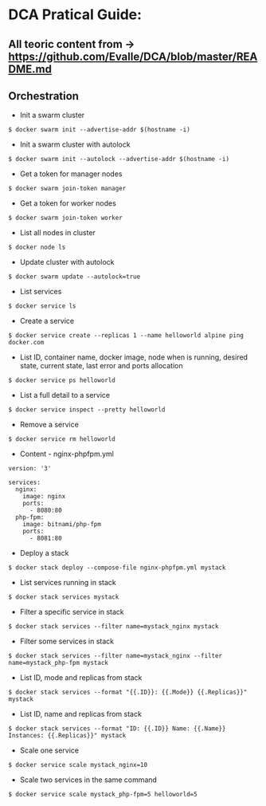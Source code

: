 # DCA Pratical Guide:

## All teoric content from -> https://github.com/Evalle/DCA/blob/master/README.md

## Orchestration

* Init a swarm cluster

```$ docker swarm init --advertise-addr $(hostname -i)```

* Init a swarm cluster with autolock

```$ docker swarm init --autolock --advertise-addr $(hostname -i)```

* Get a token for manager nodes

```$ docker swarm join-token manager```

* Get a token for worker nodes

```$ docker swarm join-token worker```

* List all nodes in cluster

```$ docker node ls```

* Update cluster with autolock

```$ docker swarm update --autolock=true```

* List services

```$ docker service ls```

* Create a service

```$ docker service create --replicas 1 --name helloworld alpine ping docker.com```

* List ID, container name, docker image, node when is running, desired state, current state, last error and ports allocation

```$ docker service ps helloworld```

* List a full detail to a service

```$ docker service inspect --pretty helloworld```

* Remove a service

```$ docker service rm helloworld```

* Content - nginx-phpfpm.yml

```
version: '3'

services:
  nginx:
    image: nginx
    ports:
      - 8080:80
  php-fpm:
    image: bitnami/php-fpm
    ports:
      - 8081:80
```
* Deploy a stack

```$ docker stack deploy --compose-file nginx-phpfpm.yml mystack```

* List services running in stack

```$ docker stack services mystack```

* Filter a specific service in stack

```$ docker stack services --filter name=mystack_nginx mystack```

* Filter some services in stack

```$ docker stack services --filter name=mystack_nginx --filter name=mystack_php-fpm mystack```

* List ID, mode and replicas from stack

```$ docker stack services --format "{{.ID}}: {{.Mode}} {{.Replicas}}" mystack```

* List ID, name and replicas from stack

```$ docker stack services --format "ID: {{.ID}} Name: {{.Name}} Instances: {{.Replicas}}" mystack```

* Scale one service 

```$ docker service scale mystack_nginx=10```

* Scale two services in the same command 

```$ docker service scale mystack_php-fpm=5 helloworld=5```
